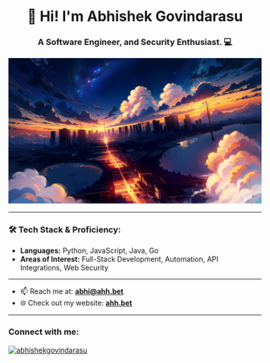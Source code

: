 <h1 align="center">👋 Hi! I'm Abhishek Govindarasu </h1>
<h3 align="center">A Software Engineer, and Security Enthusiast. 💻</h3>

<p align="center">
  <img src="https://raw.githubusercontent.com/abhishekg999/abhishekg999/refs/heads/main/bg.jpg" alt="Profile Banner" />
</p>

---

### 🛠 Tech Stack & Proficiency:
- **Languages:** Python, JavaScript, Java, Go
- **Areas of Interest:** Full-Stack Development, Automation, API Integrations, Web Security
---

- 📫 Reach me at: <b>abhi@ahh.bet</b>
- 🌐 Check out my website: <b><a href="https://ahh.bet">ahh.bet</a></b>

---

<h3 align="left">Connect with me:</h3>
<p align="left">
  <a href="https://linkedin.com/in/abhishekgovindarasu" target="blank">
    <img align="center" src="https://raw.githubusercontent.com/rahuldkjain/github-profile-readme-generator/master/src/images/icons/Social/linked-in-alt.svg" alt="abhishekgovindarasu" height="30" width="40" />
  </a>
</p>
